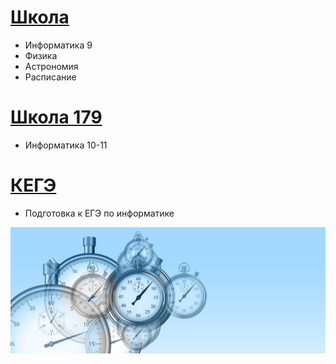 <!---
xkurs/xkurs is a ✨ special ✨ repository because its `README.md` (this file) appears on your GitHub profile.
You can click the Preview link to take a look at your changes.
--->

# [Школа](https://adjoining-approach-866.notion.site/School-4f36c7650e6941378b57e1b5bb74ee95 "Notion")

* Информатика 9
* Физика
* Астрономия
* Расписание

# [Школа 179](https://server.179.ru/wiki/?page=Informatika/11_B "Школа179")

* Информатика 10-11

# [КЕГЭ](https://xkurs.github.io/KEGE/)

* Подготовка к ЕГЭ по информатике

![Start](img/time-g28ecd4d16_1920-1024x410.jpg "Start")
